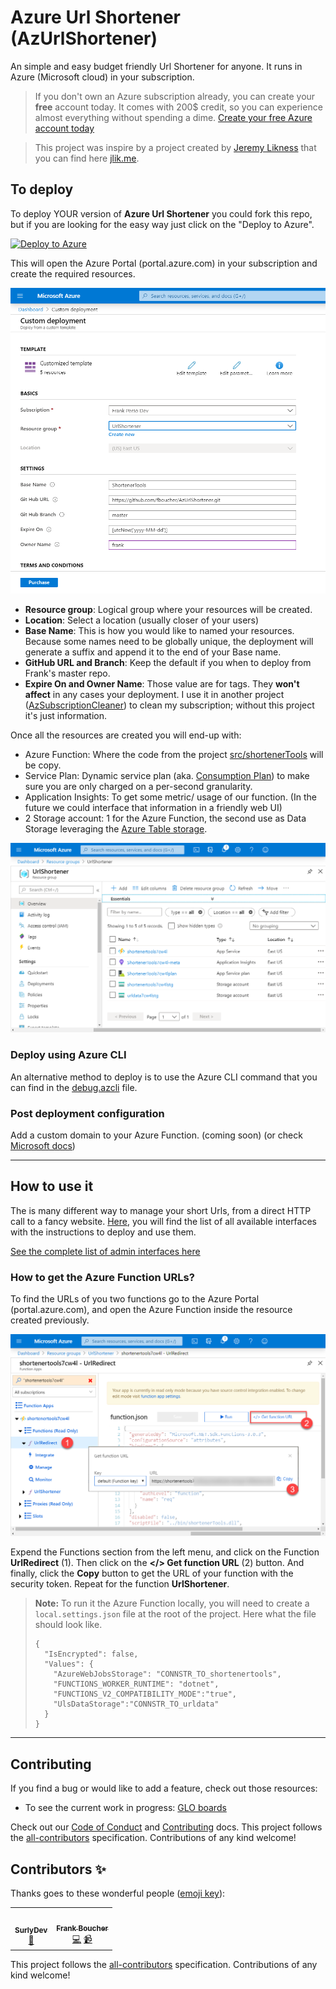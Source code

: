 # Azure Url Shortener (AzUrlShortener)

An simple and easy budget friendly Url Shortener for anyone. It runs in Azure (Microsoft cloud) in your subscription.  

> If you don't own an Azure subscription already, you can create your **free** account today. It comes with 200$ credit, so you can experience almost everything without spending a dime. [Create your free Azure account today](https://azure.microsoft.com/en-us/free?WT.mc_id=azurlshortener-github-frbouche)

> This project was inspire by a project created by [Jeremy Likness](https://github.com/JeremyLikness) that you can find here [jlik.me](https://github.com/JeremyLikness/jlik.me).


## To deploy

To deploy YOUR version of **Azure Url Shortener** you could fork this repo, but if you are looking for the easy way just click on the "Deploy to Azure".

[![Deploy to Azure](https://aka.ms/deploytoazurebutton)](https://portal.azure.com/?WT.mc_id=urlshortener-github-frbouche#create/Microsoft.Template/uri/https%3A%2F%2Fraw.githubusercontent.com%2FFBoucher%2FAzUrlShortener%2Fmaster%2Fdeployment%2FazureDeploy.json)

This will open the Azure Portal (portal.azure.com) in your subscription and create the required resources.

![createARM][createARM]

- **Resource group**: Logical group where your resources will be created.
- **Location**: Select a location (usually closer of your users)
- **Base Name**: This is how you would like to named your resources. Because some names need to be globally unique, the deployment will generate a suffix and append it to the end of your Base name.
- **GitHub URL and Branch**: Keep the default if you when to deploy from Frank's master repo. 
- **Expire On and Owner Name**: Those value are for tags. They **won't affect** in any cases your deployment. I use it in another project ([AzSubscriptionCleaner](https://github.com/FBoucher/AzSubscriptionCleaner)) to clean my subscription; without this project it's just information.

Once all the resources are created you will end-up with: 

- Azure Function: Where the code from the project [src/shortenerTools](src/shortenerTools) will be copy.
- Service Plan: Dynamic service plan (aka. [Consumption Plan](https://azure.microsoft.com/en-us/pricing/details/functions/?WT.mc_id=azurlshortener-github-frbouche)) to make sure you are only charged on a per-second granularity.
- Application Insights: To get some metric/ usage of our function. (In the future we could interface that information in a friendly web UI)
- 2 Storage account: 1 for the Azure Function, the second use as Data Storage leveraging the [Azure Table storage](https://azure.microsoft.com/en-us/services/storage/tables/?WT.mc_id=azurlshortener-github-frbouche).

![ArmResult][ArmResult]


### Deploy using Azure CLI

An alternative method to deploy is to use the Azure CLI command that you can find in the [debug.azcli](deployment/debug.azcli) file.


### Post deployment configuration

Add a custom domain to your Azure Function. (coming soon)
(or check [Microsoft docs](https://docs.microsoft.com/en-ca/azure/app-service/app-service-web-tutorial-custom-domain?WT.mc_id=azurlshortener-github-frbouche))


---


## How to use it

The is many different way to manage your short Urls, from a direct HTTP call to a fancy website. 
[Here](src/adminTools/README.md), you will find the list of all available interfaces with the instructions to deploy and use them.

[See the complete list of admin interfaces here](src/adminTools/README.md)

### How to get the Azure Function URLs?

To find the URLs of you two functions go to the Azure Portal (portal.azure.com), and open the Azure Function inside the resource created previously.

![getURL][getURL]

Expend the Functions section from the left menu, and click on the Function **UrlRedirect** (1). Then click on the **</> Get function URL** (2) button. And finally, click the **Copy** button to get the URL of your function with the security token. Repeat for the function **UrlShortener**.


> **Note:** To run it the Azure Function locally, you will need to create a `local.settings.json` file at the root of the project. Here what the file should look like.
> ```
> {
>   "IsEncrypted": false,
>   "Values": {
>     "AzureWebJobsStorage": "CONNSTR_TO_shortenertools",
>     "FUNCTIONS_WORKER_RUNTIME": "dotnet",
>     "FUNCTIONS_V2_COMPATIBILITY_MODE":"true",
>     "UlsDataStorage":"CONNSTR_TO_urldata"
>   }
> }
> ```
> 


---


## Contributing

If you find a bug or would like to add a feature, check out those resources:

- To see the current work in progress: [GLO boards](https://app.gitkraken.com/glo/board/XnI94exk8AARj-ph)

Check out our [Code of Conduct](CODE_OF_CONDUCT.md) and [Contributing](CONTRIBUTING.md) docs. This project follows the [all-contributors](https://github.com/all-contributors/all-contributors) specification.  Contributions of any kind welcome!


## Contributors ✨

Thanks goes to these wonderful people ([emoji key](https://allcontributors.org/docs/en/emoji-key)):

<!-- ALL-CONTRIBUTORS-LIST:START - Do not remove or modify this section -->
<!-- prettier-ignore-start -->
<!-- markdownlint-disable -->
<table>
  <tr>
    <td align="center"><a href="https://github.com/surlydev"><img src="https://avatars1.githubusercontent.com/u/880671?v=4" width="100px;" alt=""/><br /><sub><b>SurlyDev</b></sub></a><br /><a href="#ideas-surlydev" title="Ideas, Planning, & Feedback">🤔</a></td>
    <td align="center"><a href="http://cloud5mins.com"><img src="https://avatars3.githubusercontent.com/u/2404846?v=4" width="100px;" alt=""/><br /><sub><b>Frank Boucher</b></sub></a><br /><a href="https://github.com/FBoucher/AzUrlShortener/commits?author=FBoucher" title="Code">💻</a> <a href="#video-FBoucher" title="Videos">📹</a></td>
  </tr>
</table>

<!-- markdownlint-enable -->
<!-- prettier-ignore-end -->
<!-- ALL-CONTRIBUTORS-LIST:END -->

This project follows the [all-contributors](https://github.com/all-contributors/all-contributors) specification. Contributions of any kind welcome!


[createARM]: medias/createARM.png
[ArmResult]: medias/ArmResult.png
[getURL]: medias/getURL.png
